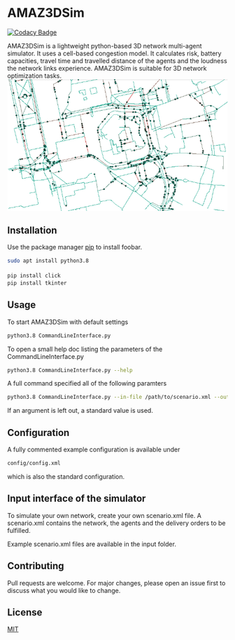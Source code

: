 # AMAZ3DSim

[![Codacy Badge](https://api.codacy.com/project/badge/Grade/dce0fc6431d142bba9e27993f78bdc73)](https://app.codacy.com/gh/danieldeer/amaz3dsim?utm_source=github.com&utm_medium=referral&utm_content=danieldeer/amaz3dsim&utm_campaign=Badge_Grade_Settings)

AMAZ3DSim is a lightweight python-based 3D network multi-agent simulator. It uses a cell-based congestion model. It calculates risk, battery capacities, travel time and travelled distance of the agents and the loudness the network links experience. AMAZ3DSim is suitable for 3D network optimization tasks.
![AMAZ3DSim simulation of OSM Darmstadt scenario](https://github.com/danieldeer/gifs/blob/master/amaz3dsim-daniel-hirsch.gif)

## Installation

Use the package manager [pip](https://pip.pypa.io/en/stable/) to install foobar.

```bash
sudo apt install python3.8

pip install click
pip install tkinter
```


## Usage

To start AMAZ3DSim with default settings
```bash
python3.8 CommandLineInterface.py
```
To open a small help doc listing the parameters of the CommandLineInterface.py
```bash
python3.8 CommandLineInterface.py --help
```
A full command specified all of the following paramters
```bash
python3.8 CommandLineInterface.py --in-file /path/to/scenario.xml --out-file /path/to/output.xml --configfile /path/to/config.xml --random False
```

If an argument is left out, a standard value is used. 


## Configuration
A fully commented example configuration is available under
```bash
config/config.xml
```
which is also the standard configuration.

## Input interface of the simulator
To simulate your own network, create your own scenario.xml file. A scenario.xml contains the network, the agents and the delivery orders to be fulfilled.

Example scenario.xml files are available in the input folder.


## Contributing
Pull requests are welcome. For major changes, please open an issue first to discuss what you would like to change.

## License
[MIT](https://choosealicense.com/licenses/mit/)